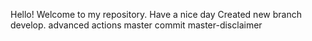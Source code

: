 Hello! Welcome to my repository. Have a nice day
Created new branch develop. 
advanced actions master commit
master-disclaimer